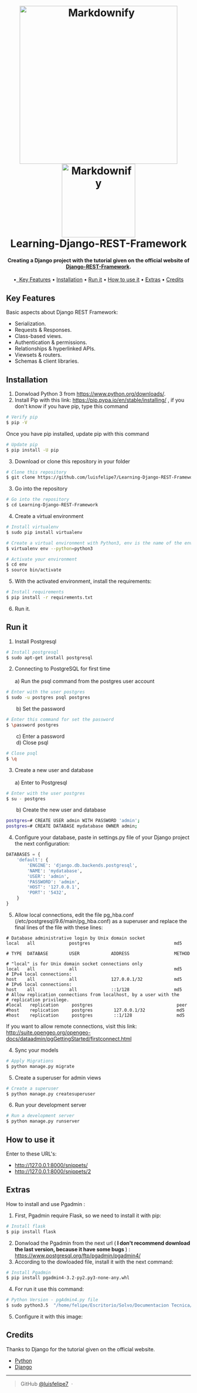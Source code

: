 <h1 align="center">
  <br>
  <a href="https://github.com/luisfelipe7/Learning-Django-REST-Framework.git"><img src="https://rawgit.com/luisfelipe7/Learning-Django-REST-Framework/master/django.png" alt="Markdownify" width="430"></a>
   <a href="https://github.com/luisfelipe7/Learning-Django-REST-Framework.git"><img src="https://rawgit.com/luisfelipe7/Learning-Django-REST-Framework/master/postgresql.png" alt="Markdownify" width="200"></a>
  <br>
  Learning-Django-REST-Framework
  <br>
</h1>
<h4 align="center">Creating a Django project with the tutorial given on the official website of  <a href="http://www.django-rest-framework.org/" target="_blank">Django-REST-Framework</a>.</h4>

<p align="center">
  •<a href="#key-features">&nbsp; Key Features</a> •
  <a href="#installation">Installation</a> •
  <a href="#run-it">Run it</a> •
  <a href="#how-to-use-it">How to use it</a> •
  <a href="#extras">Extras</a> •
  <a href="#credits">Credits</a>
</p>

## Key Features
Basic aspects about Django REST Framework:
* Serialization.
* Requests & Responses.
* Class-based views.
* Authentication & permissions.
* Relationships & hyperlinked APIs.
* Viewsets & routers.
* Schemas & client libraries.


## Installation

1. Donwload Python 3 from https://www.python.org/downloads/.
2. Install Pip with this link: https://pip.pypa.io/en/stable/installing/ , if you
   don't know if you have pip, type this command
```bash
# Verify pip
$ pip -V
```
   Once you have pip installed, update pip with this command
```bash
# Update pip
$ pip install -U pip
```    
3.  Download or clone this repository in your folder
```bash
# Clone this repository
$ git clone https://github.com/luisfelipe7/Learning-Django-REST-Framework
```
3. Go into the repository
```bash
# Go into the repository
$ cd Learning-Django-REST-Framework
```

4. Create a virtual environment
```bash
# Install virtualenv 
$ sudo pip install virtualenv 
```
```bash
# Create a virtual environment with Python3, env is the name of the environment
$ virtualenv env --python=python3 
```
```bash
# Activate your environment
$ cd env
$ source bin/activate 
```
 5. With the activated environment, install the requirements:
 ```bash
# Install requirements
$ pip install -r requirements.txt
```
  6. Run it.

## Run it
1. Install Postgresql
```bash
# Install postgresql
$ sudo apt-get install postgresql
```
2. Connecting to PostgreSQL for first time <br><br>
a) Run the psql command from the postgres user account
```bash
# Enter with the user postgres
$ sudo -u postgres psql postgres
```
&nbsp;&nbsp;&nbsp;&nbsp;&nbsp;&nbsp;&nbsp;b) Set the password
```bash
# Enter this command for set the password
$ \password postgres
```
&nbsp;&nbsp;&nbsp;&nbsp;&nbsp;&nbsp;&nbsp;c) Enter a password <br>
&nbsp;&nbsp;&nbsp;&nbsp;&nbsp;&nbsp;&nbsp;d) Close psql
```bash
# Close psql
$ \q
```
3. Create a new user and database <br><br>
a) Enter to Postgresql
```bash
# Enter with the user postgres
$ su - postgres  
```
&nbsp;&nbsp;&nbsp;&nbsp;&nbsp;&nbsp;&nbsp;b) Create the new user and database
```bash
postgres=# CREATE USER admin WITH PASSWORD 'admin';
postgres=# CREATE DATABASE mydatabase OWNER admin;
```
4. Configure your database, paste in settings.py file of your Django project the next configuration:
```python
DATABASES = {
    'default': {
        'ENGINE': 'django.db.backends.postgresql',
        'NAME': 'mydatabase',
        'USER': 'admin',
        'PASSWORD': 'admin',
        'HOST': '127.0.0.1',
        'PORT': '5432',
    }
}
```
5. Allow local connections, edit the file pg_hba.conf (/etc/postgresql/9.6/main/pg_hba.conf) as a superuser and replace the final lines of the file with these lines:
```
# Database administrative login by Unix domain socket
local   all             postgres                                md5

# TYPE  DATABASE        USER            ADDRESS                 METHOD

# "local" is for Unix domain socket connections only
local   all             all                                     md5
# IPv4 local connections:
host    all             all             127.0.0.1/32            md5
# IPv6 local connections:
host    all             all             ::1/128                 md5
# Allow replication connections from localhost, by a user with the
# replication privilege.
#local   replication     postgres                                peer
#host    replication     postgres        127.0.0.1/32            md5
#host    replication     postgres        ::1/128                 md5
```
If you want to allow remote connections, visit this link:
http://suite.opengeo.org/opengeo-docs/dataadmin/pgGettingStarted/firstconnect.html

4. Sync your models
```bash
# Apply Migrations
$ python manage.py migrate
```
5. Create a superuser for admin views
```bash
# Create a superuser
$ python manage.py createsuperuser
```
6. Run your development server
```bash
# Run a development server
$ python manage.py runserver
```

## How to use it

Enter to these URL's:
* http://127.0.0.1:8000/snippets/
* http://127.0.0.1:8000/snippets/2

## Extras

How to install and use Pgadmin :
1. First, Pgadmin require Flask, so we need to install it with pip:
```bash
# Install flask
$ pip install flask
```
2. Donwload the Pgadmin from the next url (<b> I don't recommend download the last version, because it have some bugs </b>) :
				https://www.postgresql.org/ftp/pgadmin/pgadmin4/
3. According to the dowloaded file, install it with the next command:
 
```bash
# Install Pgadmin
$ pip install pgadmin4-3.2-py2.py3-none-any.whl
```
4. For run it use this command:
```bash
# Python Version - pgAdmin4.py file
$ sudo python3.5  "/home/felipe/Escritorio/Solvo/Documentacion Tecnica/Proyectos/Entornos Virtuales/env2/lib/python3.5/site-packages/pgadmin4/pgAdmin4.py"
```
5. Configure it with this image:


## Credits

Thanks to Django for the tutorial given on the official website.

- [Python](https://www.python.org/)
- [Django](https://www.djangoproject.com/)

---

> GitHub [@luisfelipe7](https://github.com/luisfelipe7) &nbsp;&middot;&nbsp;
